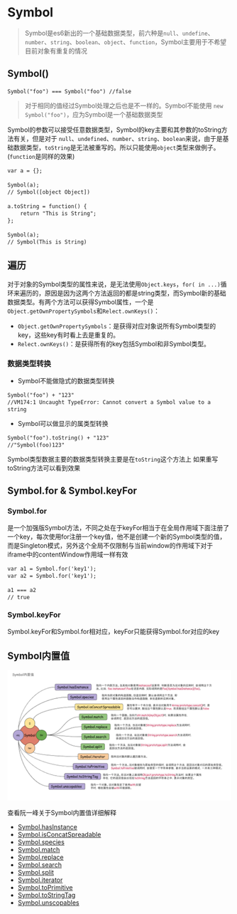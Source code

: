 # Symbol

> Symbol是es6新出的一个基础数据类型，前六种是`null`、`undefine`、`number`、`string`、`boolean`、`object`、`function`，Symbol主要用于不希望目前对象有重复的情况

## Symbol()
`Symbol("foo") === Symbol("foo") //false`
> 对于相同的值经过Symbol处理之后也是不一样的。Symbol不能使用 `new Symbol("foo")`，应为Symbol是一个基础数据类型

Symbol的参数可以接受任意数据类型，Symbol的key主要和其参数的toString方法有关，但是对于 `null`、`undefined`、`number`、`string`、`boolean`来说，由于是基础数据类型，`toString`是无法被重写的。所以只能使用`object`类型来做例子。(`function`是同样的效果)

```
var a = {};

Symbol(a);
// Symbol([object Object])

a.toString = function() {
    return "This is String";
};

Symbol(a);
// Symbol(This is String)
```

## 遍历
对于对象的Symbol类型的属性来说，是无法使用`Object.keys`，`for( in ...)`循环来遍历的，原因是因为这两个方法返回的都是string类型，而Symbol新的基础数据类型。有两个方法可以获得Symbol属性，一个是`Object.getOwnPropertySymbols`和`Relect.ownKeys()`：
- `Object.getOwnPropertySymbols`：是获得对应对象说所有Symbol类型的key，这些key有时看上去是重复的。
- `Relect.ownKeys()`：是获得所有的key包括Symbol和非Symbol类型。

### 数据类型转换

- Symbol不能做隐式的数据类型转换
```
Symbol("foo") + "123"
//VM174:1 Uncaught TypeError: Cannot convert a Symbol value to a string
```

- Symbol可以做显示的属类型转换
```
Symbol("foo").toString() + "123"
//"Symbol(foo)123"
```

Symbol类型数据主要的数据类型转换主要是在`toString`这个方法上
如果重写toString方法可以看到效果

## Symbol.for & Symbol.keyFor

### Symbol.for
是一个加强版Symbol方法，不同之处在于keyFor相当于在全局作用域下面注册了一个key，每次使用for注册一个key值，他不是创建一个新的Symbol类型的值，而是Singleton模式，另外这个全局不仅限制与当前window的作用域下对于iframe中的contentWindow作用域一样有效

```
var a1 = Symbol.for('key1');
var a2 = Symbol.for('key1');

a1 === a2
// true
```

### Symbol.keyFor
Symbol.keyFor和Symbol.for相对应，keyFor只能获得Symbol.for对应的key

## Symbol内置值

![Symbol Inner value](./Symbol.png)

查看阮一峰关于Symbol内置值详细解释
- [Symbol.hasInstance](http://es6.ruanyifeng.com/#docs/symbol#Symbol-hasInstance)
- [Symbol.isConcatSpreadable](http://es6.ruanyifeng.com/#docs/symbol#Symbol-isConcatSpreadable)
- [Symbol.species](http://es6.ruanyifeng.com/#docs/symbol#Symbol-species)
- [Symbol.match](http://es6.ruanyifeng.com/#docs/symbol#Symbol-match)
- [Symbol.replace](http://es6.ruanyifeng.com/#docs/symbol#Symbol-replace)
- [Symbol.search](http://es6.ruanyifeng.com/#docs/symbol#Symbol-search)
- [Symbol.split](http://es6.ruanyifeng.com/#docs/symbol#Symbol-split)
- [Symbol.iterator](http://es6.ruanyifeng.com/#docs/symbol#Symbol-iterator)
- [Symbol.toPrimitive](http://es6.ruanyifeng.com/#docs/symbol#Symbol-toPrimitive)
- [Symbol.toStringTag](http://es6.ruanyifeng.com/#docs/symbol#Symbol-toStringTag)
- [Symbol.unscopables](http://es6.ruanyifeng.com/#docs/symbol#Symbol-unscopables)

